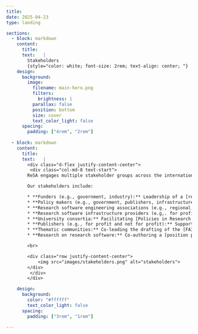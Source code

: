```yaml
---
title:
date: 2025-04-23
type: landing

sections:
  - block: markdown
    content:
      title: 
      text:   |
        Stakeholders
        {style="color: white; font-size: 2rem; text-align: center; "}
    design:
      background:
        image:
          filename: main-hero.png
          filters:
            brightness: 1
          parallax: false
          position: bottom
          size: cover
          text_color_light: false 
      spacing:
        padding: ["4rem", "2rem"]                 
       
  - block: markdown
    content:
      title:
      text:   |
        <div class="d-flex justify-content-center">
         <div class="col-md-8 text-start">      
        ReSA engages multiple stakeholder groups across the international research software community to collaborate to achieve common goals. ReSA’s community encompasses many relevant research software organisations, initiatives, and communities that have a national or regional focus, disciplinary focus, or thematic focus (such as software citation or representation of RSEs).

        Our stakeholders include:

        * **Funders (e.g., government, industry):** Leadership of a [research software funders community](/forums/funders-forum/) that has engaged 60+ funding organisations in its goal to address common challenges and better coordinate investment globally, including development of the [Amsterdam Declaration on Funding Research Software Sustainability (ADORE.software)](https://adore.software/).  
        * **Policy makers (e.g., government, publishers, infrastructure providers, research organisations):** Engaging in the drafting of key international policy documents from [UNESCO](https://en.unesco.org/science-sustainable-future/open-science/recommendation) and [OECD](https://www.oecd.org/en/publications/oecd-principles-and-guidelines-for-access-to-research-data-from-public-funding_9789264034020-en-fr.html), which has led to the inclusion and recognition of research software as a crucial part of open science.   
        * **Research software engineering associations (e.g., regional, national):** Supporting the RSE community as secretariat for the [International Council of RSE Associations](https://researchsoftware.org/council.html); compiling a list of [resources on how to create an RSE group (within an organisation) or association (national, etc)](https://ogyaqy.clicks.mlsend.com/tj/cl/eyJ2Ijoie1wiYVwiOjc3ODEyOSxcImxcIjoxMzkxMzUzODY4NzUwNjk3OTUsXCJyXCI6MTM5MTM1Mzk4MDg0MzQ3MDk3fSIsInMiOiI3ZjUzNTJlYTM3ZTZiZjgyIn0); and contributing to [RSE research](/blog/2024-09-23/).   
        * **Research software infrastructure providers (e.g,. for profit and not for profit):** Co-chairing the [Research Software Infrastructure Forum](/forums/rsi-forum/) to consider how to collectively address common challenges.  
        * **University consortia:** Facilitating [Policies in Research Organisations for Research Software (PRO4RS)](https://www.rd-alliance.org/groups/rda-resa-policies-research-organisations-research-software-pro4rs/members/all-members/), a joint ReSA and [Research Data Alliance (RDA)](https://www.rd-alliance.org/) working group to help build our collection of [institutional policies](/resource/software-policies/) and consider how to better share these with interested stakeholders.  
        * **Publishers (e.g., for profit and not for profit):** Supporting the ReSA task force on [code availability by publishers](/taskforces/) to engage publishers in the coordination needed to gain wide-scale cultural change.   
        * **Thematic communities:** Co-leading the drafting of the [FAIR for Research Software Principles](https://www.nature.com/articles/s41597-022-01710-x) (FAIR4RS) which engaged 500+ community members; with outcomes documented in a [two-year adoption update](https://doi.org/10.5281/zenodo.10816032); and supporting ReSA [task forces](/taskforces/) on [Actionable Guidelines for Making Research Software FAIR](https://drive.google.com/drive/u/0/folders/15srfB15eg9I5jKTSTMF_MlFZfGwX8qx8), and [FAIR4RS Review](https://drive.google.com/drive/u/0/folders/1YZn-oJ85eStIwBqymB6D2sOxrnG0Jm7A) that aims to understand where the principles have and have not been adopted, and why.
        * **Research on research software:** Co-authoring a [position paper](https://doi.org/10.5281/zenodo.13350747) on the criticality of research software in AI-driven research.  

        <br>

        <div class="row justify-content-center">
            <img src="images/stakeholders.png" alt="stakeholders">
        </div>    
         </div>
        </div>   

    design:
      background:
        color: "#ffffff"
        text_color_light: false    
      spacing:
        padding: ["3rem", "1rem"]            
  
---
```

